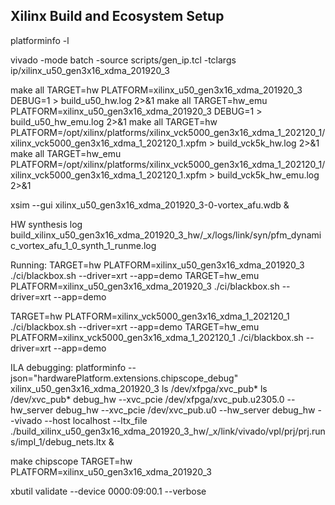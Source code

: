 ## Xilinx Build and Ecosystem Setup

platforminfo -l

vivado -mode batch -source scripts/gen_ip.tcl -tclargs ip/xilinx_u50_gen3x16_xdma_201920_3

make all TARGET=hw PLATFORM=xilinx_u50_gen3x16_xdma_201920_3 DEBUG=1 > build_u50_hw.log 2>&1
make all TARGET=hw_emu PLATFORM=xilinx_u50_gen3x16_xdma_201920_3 DEBUG=1 > build_u50_hw_emu.log 2>&1
make all TARGET=hw PLATFORM=/opt/xilinx/platforms/xilinx_vck5000_gen3x16_xdma_1_202120_1/xilinx_vck5000_gen3x16_xdma_1_202120_1.xpfm > build_vck5k_hw.log 2>&1
make all TARGET=hw_emu PLATFORM=/opt/xilinx/platforms/xilinx_vck5000_gen3x16_xdma_1_202120_1/xilinx_vck5000_gen3x16_xdma_1_202120_1.xpfm > build_vck5k_hw_emu.log 2>&1

xsim --gui xilinx_u50_gen3x16_xdma_201920_3-0-vortex_afu.wdb &

HW synthesis log
build_xilinx_u50_gen3x16_xdma_201920_3_hw/_x/logs/link/syn/pfm_dynamic_vortex_afu_1_0_synth_1_runme.log

Running:
TARGET=hw PLATFORM=xilinx_u50_gen3x16_xdma_201920_3 ./ci/blackbox.sh --driver=xrt --app=demo
TARGET=hw_emu PLATFORM=xilinx_u50_gen3x16_xdma_201920_3 ./ci/blackbox.sh --driver=xrt --app=demo

TARGET=hw PLATFORM=xilinx_vck5000_gen3x16_xdma_1_202120_1 ./ci/blackbox.sh --driver=xrt --app=demo
TARGET=hw_emu PLATFORM=xilinx_vck5000_gen3x16_xdma_1_202120_1 ./ci/blackbox.sh --driver=xrt --app=demo

ILA debugging:
platforminfo --json="hardwarePlatform.extensions.chipscope_debug" xilinx_u50_gen3x16_xdma_201920_3
ls /dev/xfpga/xvc_pub*
ls /dev/xvc_pub*
debug_hw --xvc_pcie /dev/xfpga/xvc_pub.u2305.0 --hw_server
debug_hw --xvc_pcie /dev/xvc_pub.u0 --hw_server
debug_hw --vivado --host localhost --ltx_file ./build_xilinx_u50_gen3x16_xdma_201920_3_hw/_x/link/vivado/vpl/prj/prj.runs/impl_1/debug_nets.ltx &

make chipscope TARGET=hw PLATFORM=xilinx_u50_gen3x16_xdma_201920_3

xbutil validate --device 0000:09:00.1 --verbose